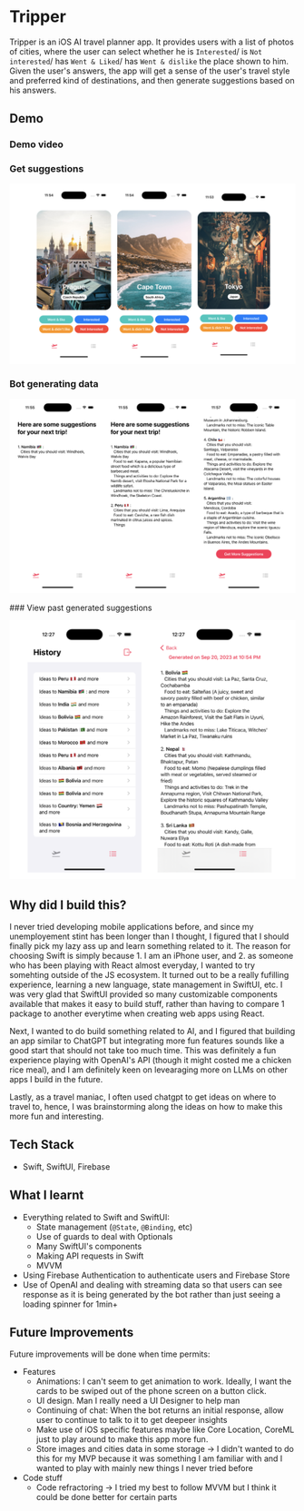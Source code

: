 # Tripper

Tripper is an iOS AI travel planner app. It provides users with a list of photos of cities, where the user can select whether he is `Interested`/ is `Not interested`/ has `Went & Liked`/ has `Went & dislike` the place shown to him. Given the user's answers, the app will get a sense of the user's travel style and preferred kind of destinations, and then generate suggestions based on his answers.

## Demo

### Demo video

### Get suggestions

<p align="center">
  <img alt="readme-1" src="./tripper-ios/Assets.xcassets/readme/readme-1.imageset/readme-1.png">
</p>

### Bot generating data

<p align="center">
  <img alt="readme-2" src="./tripper-ios/Assets.xcassets/readme/readme-2.imageset/readme-2.png">
</p>
### View past generated suggestions

<p align="center">
  <img alt="readme-3" src="./tripper-ios/Assets.xcassets/readme/readme-3.imageset/readme-3.png">
</p>

## Why did I build this?

I never tried developing mobile applications before, and since my unemployement stint has been longer than I thought, I figured that I should finally pick my lazy ass up and learn something related to it. The reason for choosing Swift is simply because 1. I am an iPhone user, and 2. as someone who has been playing with React almost everyday, I wanted to try somehting outside of the JS ecosystem. It turned out to be a really fufilling experience, learning a new language, state management in SwiftUI, etc. I was very glad that SwiftUI provided so many customizable components available that makes it easy to build stuff, rather than having to compare 1 package to another everytime when creating web apps using React.

Next, I wanted to do build something related to AI, and I figured that building an app similar to ChatGPT but integrating more fun features sounds like a good start that should not take too much time. This was definitely a fun experience playing with OpenAI's API (though it might costed me a chicken rice meal), and I am definitely keen on levearaging more on LLMs on other apps I build in the future.

Lastly, as a travel maniac, I often used chatgpt to get ideas on where to travel to, hence, I was brainstorming along the ideas on how to make this more fun and interesting.

## Tech Stack

- Swift, SwiftUI, Firebase

## What I learnt

- Everything related to Swift and SwiftUI:
  - State management (`@State`, `@Binding`, etc)
  - Use of guards to deal with Optionals
  - Many SwiftUI's components
  - Making API requests in Swift
  - MVVM
- Using Firebase Authentication to authenticate users and Firebase Store
- Use of OpenAI and dealing with streaming data so that users can see response as it is being generated by the bot rather than just seeing a loading spinner for 1min+

## Future Improvements

Future improvements will be done when time permits:

- Features
  - Animations: I can't seem to get animation to work. Ideally, I want the cards to be swiped out of the phone screen on a button click.
  - UI design. Man I really need a UI Designer to help man
  - Continuing of chat: When the bot returns an initial response, allow user to continue to talk to it to get deepeer insights
  - Make use of iOS specific features maybe like Core Location, CoreML just to play around to make this app more fun.
  - Store images and cities data in some storage -> I didn't wanted to do this for my MVP because it was something I am familiar with and I wanted to play with mainly new things I never tried before
- Code stuff
  - Code refractoring -> I tried my best to follow MVVM but I think it could be done better for certain parts
